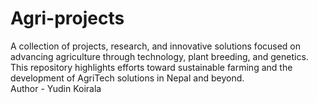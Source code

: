 # Agri-projects
A collection of projects, research, and innovative solutions focused on advancing agriculture through technology, plant breeding, and genetics. This repository highlights efforts toward sustainable farming and the development of AgriTech solutions in Nepal and beyond.
<br>
Author - Yudin Koirala
